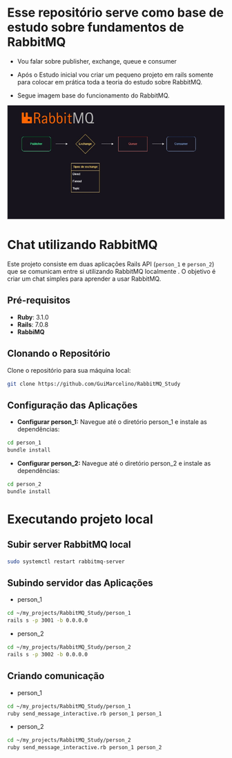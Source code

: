 # Esse repositório serve como base de estudo sobre fundamentos de RabbitMQ

- Vou falar sobre publisher, exchange, queue e consumer

- Após o Estudo inicial vou criar um pequeno projeto em rails somente para colocar em prática toda a teoria do estudo sobre RabbitMQ.

- Segue imagem base do funcionamento do RabbitMQ.

![alt text](image.png)

# Chat utilizando RabbitMQ

Este projeto consiste em duas aplicações Rails API (`person_1` e `person_2`) que se comunicam entre si utilizando RabbitMQ localmente . O objetivo é criar um chat simples para aprender a usar RabbitMQ.

## Pré-requisitos

- **Ruby**: 3.1.0
- **Rails**: 7.0.8
- **RabbiMQ**

## Clonando o Repositório

Clone o repositório para sua máquina local:

```sh
git clone https://github.com/GuiMarcelino/RabbitMQ_Study
```

## Configuração das Aplicações

- **Configurar person_1:** Navegue até o diretório person_1 e instale as dependências:
```sh
cd person_1
bundle install
```

- **Configurar person_2:** Navegue até o diretório person_2 e instale as dependências:
```sh
cd person_2
bundle install
```

# Executando projeto local

## Subir server RabbitMQ local
```sh
sudo systemctl restart rabbitmq-server
```
## Subindo servidor das Aplicações
- person_1
```sh
cd ~/my_projects/RabbitMQ_Study/person_1
rails s -p 3001 -b 0.0.0.0
```

- person_2
```sh
cd ~/my_projects/RabbitMQ_Study/person_2
rails s -p 3002 -b 0.0.0.0
```

## Criando comunicação

- person_1
```sh
cd ~/my_projects/RabbitMQ_Study/person_1
ruby send_message_interactive.rb person_1 person_1
```

- person_2
```sh
cd ~/my_projects/RabbitMQ_Study/person_2
ruby send_message_interactive.rb person_1 person_2
```

